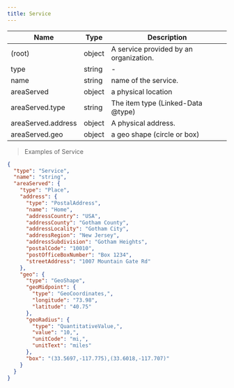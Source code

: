 ```yaml
---
title: Service
---
```

| Name | Type | Description |
|---|---|---|
| (root) | object | A service provided by an organization. |
| type | string | - |
| name | string | name of the service. |
| areaServed | object | a physical location |
| areaServed.type | string | The item type (Linked-Data @type) |
| areaServed.address | object | A physical address. |
| areaServed.geo | object | a geo shape (circle or box) |

> Examples of Service

```json
{
  "type": "Service",
  "name": "string",
  "areaServed": {
    "type": "Place",
    "address": {
      "type": "PostalAddress",
      "name": "Home",
      "addressCountry": "USA",
      "addressCounty": "Gotham County",
      "addressLocality": "Gotham City",
      "addressRegion": "New Jersey",
      "addressSubdivision": "Gotham Heights",
      "postalCode": "10010",
      "postOfficeBoxNumber": "Box 1234",
      "streetAddress": "1007 Mountain Gate Rd"
    },
    "geo": {
      "type": "GeoShape",
      "geoMidpoint": {
        "type": "GeoCoordinates,",
        "longitude": "73.98",
        "latitude": "40.75"
      },
      "geoRadius": {
        "type": "QuantitativeValue,",
        "value": "10,",
        "unitCode": "mi,",
        "unitText": "miles"
      },
      "box": "(33.5697,-117.775),(33.6018,-117.707)"
    }
  }
}
```


